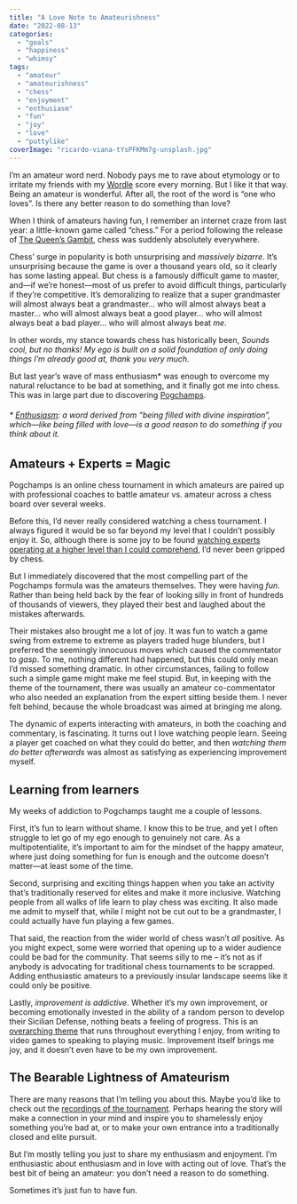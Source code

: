 ```yaml
---
title: "A Love Note to Amateurishness"
date: "2022-08-13"
categories: 
  - "goals"
  - "happiness"
  - "whimsy"
tags: 
  - "amateur"
  - "amateurishness"
  - "chess"
  - "enjoyment"
  - "enthusiasm"
  - "fun"
  - "joy"
  - "love"
  - "puttylike"
coverImage: "ricardo-viana-tYsPFKMm7g-unsplash.jpg"
---
```


I’m an amateur word nerd. Nobody pays me to rave about etymology or to irritate my friends with my [Wordle](https://www.powerlanguage.co.uk/wordle/) score every morning. But I like it that way. Being an amateur is wonderful. After all, the root of the word is “one who loves”. Is there any better reason to do something than love?

<!--more-->

When I think of amateurs having fun, I remember an internet craze from last year: a little-known game called “chess.” For a period following the release of [The Queen’s Gambit](https://en.wikipedia.org/wiki/The_Queen%27s_Gambit_\(miniseries\)), chess was suddenly absolutely everywhere.

Chess’ surge in popularity is both unsurprising and _massively bizarre_. It’s unsurprising because the game is over a thousand years old, so it clearly has some lasting appeal. But chess is a famously difficult game to master, and—if we’re honest—most of us prefer to avoid difficult things, particularly if they’re competitive. It’s demoralizing to realize that a super grandmaster will almost always beat a grandmaster… who will almost always beat a master… who will almost always beat a good player… who will almost always beat a bad player… who will almost always beat _me_.

In other words, my stance towards chess has historically been, _Sounds cool, but no thanks! My ego is built on a solid foundation of only doing things I’m already good at, thank you very much._

But last year’s wave of mass enthusiasm\* was enough to overcome my natural reluctance to be bad at something, and it finally got me into chess. This was in large part due to discovering [Pogchamps](https://en.wikipedia.org/wiki/PogChamps).

###### \* [Enthusiasm](https://www.etymonline.com/word/enthusiasm): a word derived from “being filled with divine inspiration”, which—like being filled with love—is a good reason to do something if you think about it.

## Amateurs + Experts = Magic

Pogchamps is an online chess tournament in which amateurs are paired up with professional coaches to battle amateur vs. amateur across a chess board over several weeks.

Before this, I’d never really considered watching a chess tournament. I always figured it would be so far beyond my level that I couldn’t possibly enjoy it. So, although there is some joy to be found [watching experts operating at a higher level than I could comprehend](https://puttylike.com/how-deep-is-your-love-for-what-you-do/), I’d never been gripped by chess.

But I immediately discovered that the most compelling part of the Pogchamps formula was the amateurs themselves. They were having _fun_. Rather than being held back by the fear of looking silly in front of hundreds of thousands of viewers, they played their best and laughed about the mistakes afterwards.

Their mistakes also brought me a lot of joy. It was fun to watch a game swing from extreme to extreme as players traded huge blunders, but I preferred the seemingly innocuous moves which caused the commentator to _gasp_. To me, nothing different had happened, but this could only mean I’d missed something dramatic. In other circumstances, failing to follow such a simple game might make me feel stupid. But, in keeping with the theme of the tournament, there was usually an amateur co-commentator who also needed an explanation from the expert sitting beside them. I never felt behind, because the whole broadcast was aimed at bringing me along.

The dynamic of experts interacting with amateurs, in both the coaching and commentary, is fascinating. It turns out I love watching people learn. Seeing a player get coached on what they could do better, and then _watching them do better afterwards_ was almost as satisfying as experiencing improvement myself.

## Learning from learners

My weeks of addiction to Pogchamps taught me a couple of lessons.

First, it’s fun to learn without shame. I know this to be true, and yet I often struggle to let go of my ego enough to genuinely not care. As a multipotentialite, it’s important to aim for the mindset of the happy amateur, where just doing something for fun is enough and the outcome doesn’t matter—at least some of the time.

Second, surprising and exciting things happen when you take an activity that’s traditionally reserved for elites and make it more inclusive. Watching people from all walks of life learn to play chess was exciting. It also made me admit to myself that, while I might not be cut out to be a grandmaster, I could actually have fun playing a few games.

That said, the reaction from the wider world of chess wasn’t _all_ positive. As you might expect, some were worried that opening up to a wider audience could be bad for the community. That seems silly to me – it’s not as if anybody is advocating for traditional chess tournaments to be scrapped. Adding enthusiastic amateurs to a previously insular landscape seems like it could only be positive.

Lastly, _improvement is addictive_. Whether it’s my own improvement, or becoming emotionally invested in the ability of a random person to develop their Sicilian Defense, nothing beats a feeling of progress. This is an [overarching theme](https://puttylike.com/how-to-work-out-your-overarching-theme/) that runs throughout everything I enjoy, from writing to video games to speaking to playing music. Improvement itself brings me joy, and it doesn’t even have to be my own improvement.

## The Bearable Lightness of Amateurism

There are many reasons that I’m telling you about this. Maybe you’d like to check out the [recordings of the tournament](https://www.twitch.tv/chess/videos). Perhaps hearing the story will make a connection in your mind and inspire you to shamelessly enjoy something you’re bad at, or to make your own entrance into a traditionally closed and elite pursuit.

But I’m mostly telling you just to share my enthusiasm and enjoyment. I’m enthusiastic about enthusiasm and in love with acting out of love. That’s the best bit of being an amateur: you don’t need a reason to do something.

Sometimes it’s just fun to have fun.
